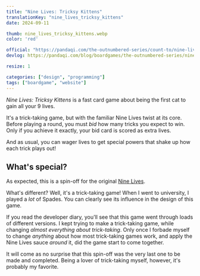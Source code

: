 ```yaml
---
title: "Nine Lives: Tricksy Kittens"
translationKey: "nine_lives_tricksy_kittens"
date: 2024-09-11

thumb: nine_lives_tricksy_kittens.webp
color: 'red'

official: "https://pandaqi.com/the-outnumbered-series/count-to/nine-lives-tricksy-kittens"
devlog: https://pandaqi.com/blog/boardgames/the-outnumbered-series/nine-lives-tricksy-kittens

resize: 1

categories: ["design", "programming"]
tags: ["boardgame", "website"]
---
```


_Nine Lives: Tricksy Kittens_ is a fast card game about being the first cat to gain all your 9 lives.

It's a trick-taking game, but with the familiar Nine Lives twist at its core. Before playing a round, you must _bid_ how many tricks you expect to win. Only if you achieve it exactly, your bid card is scored as extra lives.

And as usual, you can wager lives to get special powers that shake up how each trick plays out!

## What's special?

As expected, this is a spin-off for the original [Nine Lives](/en/design/boardgame/nine-lives). 

What's different? Well, it's a trick-taking game! When I went to university, I played a _lot_ of Spades. You can clearly see its influence in the design of this game.

If you read the developer diary, you'll see that this game went through loads of different versions. I kept trying to make a trick-taking game, while changing _almost everything about trick-taking_. Only once I forbade myself to change _anything_ about how most trick-taking games work, and apply the Nine Lives sauce _around_ it, did the game start to come together.

It will come as no surprise that this spin-off was the very last one to be made and completed. Being a lover of trick-taking myself, however, it's probably my favorite.